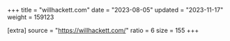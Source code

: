 +++
title = "willhackett.com"
date = "2023-08-05"
updated = "2023-11-17"
weight = 159123

[extra]
source = "https://willhackett.com/"
ratio = 6
size = 155
+++
